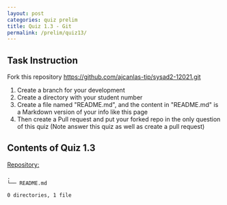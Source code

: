 ```yaml
---
layout: post
categories: quiz prelim
title: Quiz 1.3 - Git
permalink: /prelim/quiz13/
---
```

## Task Instruction

Fork this repository https://github.com/ajcanlas-tip/sysad2-12021.git

1. Create a branch for your development
2. Create a directory with your student number
3. Create a file named "README.md", and the content in "README.md" is a Markdown version of your info like this page
4. Then create a Pull request and put your forked repo in the only question of this quiz (Note answer this quiz as well as create a pull request)

## Contents of Quiz 1.3

[Repository:](https://github.com/rlucana-tip/sysad2-12021/tree/quiz1.3-lucana)

```
.
└── README.md

0 directories, 1 file
```

